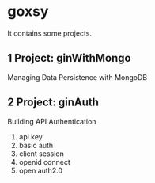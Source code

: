 # goxsy
It contains some projects.
## 1 Project: ginWithMongo
Managing Data Persistence with MongoDB
## 2 Project: ginAuth
Building API Authentication
1. api key
2. basic auth
3. client session
4. openid connect
5. open auth2.0
